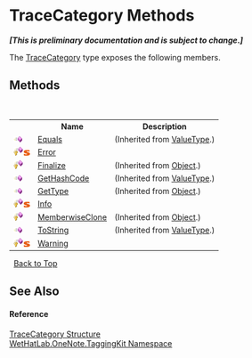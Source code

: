 # TraceCategory Methods
 _**\[This is preliminary documentation and is subject to change.\]**_

The <a href="692608a8-5e77-ecb8-4fcd-0edae6dceac2">TraceCategory</a> type exposes the following members.


## Methods
&nbsp;<table><tr><th></th><th>Name</th><th>Description</th></tr><tr><td>![Public method](media/pubmethod.gif "Public method")</td><td><a href="http://msdn2.microsoft.com/en-us/library/2dts52z7" target="_blank">Equals</a></td><td> (Inherited from <a href="http://msdn2.microsoft.com/en-us/library/aey3s293" target="_blank">ValueType</a>.)</td></tr><tr><td>![Protected method](media/protmethod.gif "Protected method")![Static member](media/static.gif "Static member")</td><td><a href="52c62922-8e2f-d4ac-455d-0621b3defd02">Error</a></td><td /></tr><tr><td>![Protected method](media/protmethod.gif "Protected method")</td><td><a href="http://msdn2.microsoft.com/en-us/library/4k87zsw7" target="_blank">Finalize</a></td><td> (Inherited from <a href="http://msdn2.microsoft.com/en-us/library/e5kfa45b" target="_blank">Object</a>.)</td></tr><tr><td>![Public method](media/pubmethod.gif "Public method")</td><td><a href="http://msdn2.microsoft.com/en-us/library/y3509fc2" target="_blank">GetHashCode</a></td><td> (Inherited from <a href="http://msdn2.microsoft.com/en-us/library/aey3s293" target="_blank">ValueType</a>.)</td></tr><tr><td>![Public method](media/pubmethod.gif "Public method")</td><td><a href="http://msdn2.microsoft.com/en-us/library/dfwy45w9" target="_blank">GetType</a></td><td> (Inherited from <a href="http://msdn2.microsoft.com/en-us/library/e5kfa45b" target="_blank">Object</a>.)</td></tr><tr><td>![Protected method](media/protmethod.gif "Protected method")![Static member](media/static.gif "Static member")</td><td><a href="cb706659-d498-3cbe-17e5-fdb7c3bddaa5">Info</a></td><td /></tr><tr><td>![Protected method](media/protmethod.gif "Protected method")</td><td><a href="http://msdn2.microsoft.com/en-us/library/57ctke0a" target="_blank">MemberwiseClone</a></td><td> (Inherited from <a href="http://msdn2.microsoft.com/en-us/library/e5kfa45b" target="_blank">Object</a>.)</td></tr><tr><td>![Public method](media/pubmethod.gif "Public method")</td><td><a href="http://msdn2.microsoft.com/en-us/library/wb77sz3h" target="_blank">ToString</a></td><td> (Inherited from <a href="http://msdn2.microsoft.com/en-us/library/aey3s293" target="_blank">ValueType</a>.)</td></tr><tr><td>![Protected method](media/protmethod.gif "Protected method")![Static member](media/static.gif "Static member")</td><td><a href="090c769a-77a1-61f0-8d79-98c50c36dc54">Warning</a></td><td /></tr></table>&nbsp;
<a href="#tracecategory-methods">Back to Top</a>

## See Also


#### Reference
<a href="692608a8-5e77-ecb8-4fcd-0edae6dceac2">TraceCategory Structure</a><br /><a href="4e00c8ac-fc03-0e6d-d2fd-b2c7565a9aa0">WetHatLab.OneNote.TaggingKit Namespace</a><br />